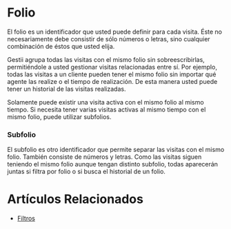 # Folio

El folio es un identificador que usted puede definir para cada visita.
Éste no necesariamente debe consistir de sólo números o letras, sino
cualquier combinación de éstos que usted elija.

Gestii agrupa todas las visitas con el mismo folio sin sobreescribirlas,
permitiéndole a usted gestionar visitas relacionadas entre sí. Por ejemplo,
todas las visitas a un cliente pueden tener el mismo folio sin importar qué
agente las realize o el tiempo de realización. De esta manera usted puede
tener un historial de las visitas realizadas.

Solamente puede existir una visita activa con el mismo folio al mismo
tiempo. Si necesita tener varias visitas activas al mismo tiempo con el
mismo folio, puede utilizar subfolios.

### Subfolio

El subfolio es otro identificador que permite separar las visitas con el
mismo folio. También consiste de números y letras. Como las visitas siguen
teniendo el mismo folio aunque tengan distinto subfolio, todas aparecerán
juntas si filtra por folio o si busca el historial de un folio.

# Artículos Relacionados

* [Filtros](/misc/filtros)
